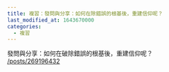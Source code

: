```yaml
---
title: 複習：發問與分享：如何在除錯誤的根基後，重建信仰呢？
last_modified_at: 1643670000
categories:
  - 複習
---
```


<p>發問與分享：如何在破除錯誤的根基後，重建信仰呢？<br>
<a href="/posts/269196432" target="_blank">/posts/269196432</a></p>

<p>&nbsp;</p>

